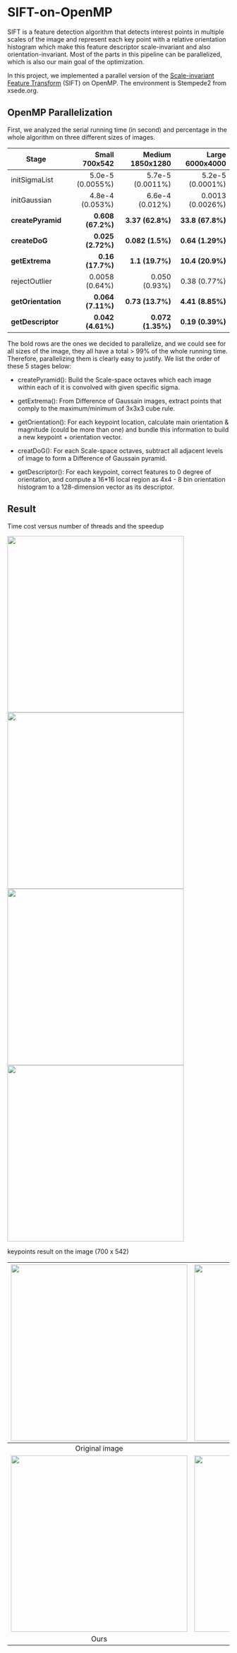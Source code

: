 # SIFT-on-OpenMP

SIFT is a feature detection algorithm that detects interest points in multiple scales of the image and represent each key point with a relative orientation histogram which make this feature descriptor scale-invariant and also orientation-invariant. Most of the parts in this pipeline can be parallelized, which is also our main goal of the optimization.

In this project, we implemented a parallel version of the [Scale-invariant Feature Transform](http://new.csd.uwo.ca/Courses/CS9840a/PossibleStudentPapers/iccv99.pdf) (SIFT) on OpenMP. The environment is Stempede2 from xsede.org.

## OpenMP Parallelization

First, we analyzed the serial running time (in second) and percentage in the whole algorithm on three different sizes of images.

| Stage | Small 700x542 | Medium 1850x1280 | Large 6000x4000 |
| --- | -----------: | -----------: | -----------: |
| initSigmaList | 5.0e-5 (0.0055%) | 5.7e-5 (0.0011%) | 5.2e-5 (0.0001%)
| initGaussian | 4.8e-4 (0.053%) | 6.6e-4 (0.012%) | 0.0013 (0.0026%) |
| **createPyramid** | **0.608 (67.2%)** | **3.37 (62.8%)** | **33.8 (67.8%)** |
| **createDoG** | **0.025 (2.72%)** | **0.082 (1.5%)** | **0.64 (1.29%)** |
| **getExtrema** | **0.16 (17.7%)** | **1.1 (19.7%)** | **10.4 (20.9%)** |
| rejectOutlier | 0.0058 (0.64%) | 0.050 (0.93%) | 0.38 (0.77%) | 
| **getOrientation** | **0.064 (7.11%)** | **0.73 (13.7%)** | **4.41 (8.85%)** | 
| **getDescriptor** | **0.042 (4.61%)** | **0.072 (1.35%)** | **0.19 (0.39%)** | 

The bold rows are the ones we decided to parallelize, and we could see for all sizes of the image, they all have a total > 99% of the whole running time. Therefore, parallelizing them is clearly easy to justify. We list the order of these 5 stages below:

* createPyramid(): Build the Scale-space octaves which each image within each of it is convolved with given specific sigma.

* getExtrema(): From Difference of Gaussain images, extract points that comply to the maximum/minimum of 3x3x3 cube rule.

* getOrientation(): For each keypoint location, calculate main orientation & magnitude (could be more than one) and bundle this information to build a new keypoint + orientation vector.

* creatDoG(): For each Scale-space octaves, subtract all adjacent levels of image to form a Difference of Gaussain pyramid.

* getDescriptor(): For each keypoint, correct features to 0 degree of orientation, and compute a 16*16 local region as 4x4 - 8 bin orientation histogram to a 128-dimension vector as its descriptor.

## Result
Time cost versus number of threads and the speedup

<img src="https://github.com/zon5566/SIFT-on-OpenMP/blob/master/image/time_700x542.png" width="400"><img src="https://github.com/zon5566/SIFT-on-OpenMP/blob/master/image/time_1850x1280.png" width="400">
<img src="https://github.com/zon5566/SIFT-on-OpenMP/blob/master/image/time_6000x4000.png" width="400"><img src="https://github.com/zon5566/SIFT-on-OpenMP/blob/master/image/speedup.png" width="400">

keypoints result on the image (700 x 542)

|<img src="https://github.com/zon5566/SIFT-on-OpenMP/blob/master/image/corgi.png" width="400">|<img src="https://github.com/zon5566/SIFT-on-OpenMP/blob/master/image/corgi_opencv.png" width="400">|
| :---: | :---: |
| Original image | OpenCV result |
|<img src="https://github.com/zon5566/SIFT-on-OpenMP/blob/master/image/corgi_ours.png" width="400">|<img src="https://github.com/zon5566/SIFT-on-OpenMP/blob/master/image/corgi_readable.png" width="400">|
| Ours | Ours (readable) |

